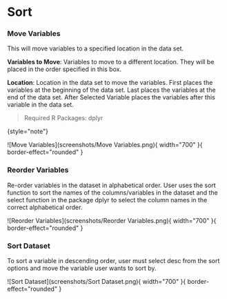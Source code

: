 # Sort

### Move Variables
This will move variables to a specified location in the data set.

__Variables to Move__: Variables to move to a different location. They will be placed in the order specified in this box.

__Location__: Location in the data set to move the variables. First places the variables at the beginning of the data set. Last places the variables at the end of the data set. After Selected Variable places the variables after this variable in the data set.

>Required R Packages: dplyr
>
{style="note"}

![Move Variables](screenshots/Move Variables.png){ width="700" }{ border-effect="rounded" }

### Reorder Variables
Re-order variables in the dataset in alphabetical order. User uses the sort function to sort the names of the columns/variables in the dataset and the select function in the package dplyr to select the column names in the correct alphabetical order.

![Reorder Variables](screenshots/Reorder Variables.png){ width="700" }{ border-effect="rounded" }

### Sort Dataset
To sort a variable in descending order, user must select desc from the sort options and move the variable user wants to sort by.

![Sort Dataset](screenshots/Sort Dataset.png){ width="700" }{ border-effect="rounded" }
